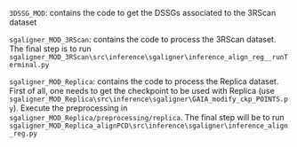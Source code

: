`3DSSG_MOD`: contains the code to get the DSSGs associated to the 3RScan dataset

`sgaligner_MOD_3RScan`: contains the code to process the 3RScan dataset. The final step is to run `sgaligner_MOD_3RScan\src\inference\sgaligner\inference_align_reg__runTerminal.py`

`sgaligner_MOD_Replica`: contains the code to process the Replica dataset. First of all, one needs to get the checkpoint to be used with Replica (use `sgaligner_MOD_Replica\src\inference\sgaligner\GAIA_modify_ckp_POINTS.py`). Execute the preprocessing in `sgaligner_MOD_Replica/preprocessing/replica`. The final step will be to run `sgaligner_MOD_Replica_alignPCD\src\inference\sgaligner\inference_align_reg.py`
